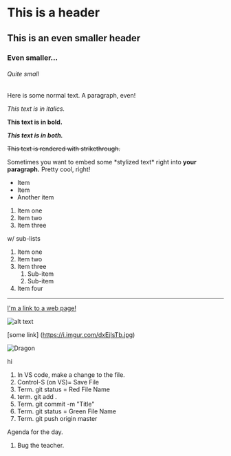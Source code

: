 
# This is a header

## This is an even smaller header

### Even smaller...

###### Quite small

Here is some normal text. A paragraph, even!

_This text is in italics._

**This text is in bold.**

**_This text is in both._**

~~This text is rendered with strikethrough.~~

Sometimes you want to embed some \*stylized text\*
right into **your paragraph.** Pretty cool, right!

- Item
- Item
- Another item

1. Item one
2. Item two
3. Item three

w/ sub-lists

1. Item one
2. Item two
3. Item three
   1. Sub-item
   2. Sub-item
4. Item four

---

[I'm a link to a web page!](http://www.google.com)

![alt text](https://i.imgur.com/81qyN1y.jpg)

[some link] (https://i.imgur.com/dxEjIsTb.jpg)

![Dragon](https://i.imgur.com/dxEjIsTb.jpg)

hi

1. In VS code, make a change to the file.
2. Control-S (on VS)= Save File
3. Term. git status = Red File Name
4. term. git add .
5. Term. git commit -m "Title"
6. Term. git status = Green File Name
7. Term. git push origin master

Agenda for the day.

1. Bug the teacher.
